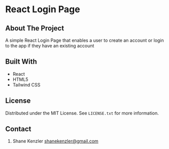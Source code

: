 # React Login Page

## About The Project

A simple React Login Page that enables a user to create an account or login to the app if they have an existing account

## Built With

- React
- HTML5
- Tailwind CSS

## License

Distributed under the MIT License. See `LICENSE.txt` for more information.

## Contact

1. Shane Kenzler <shanekenzler@gmail.com>
